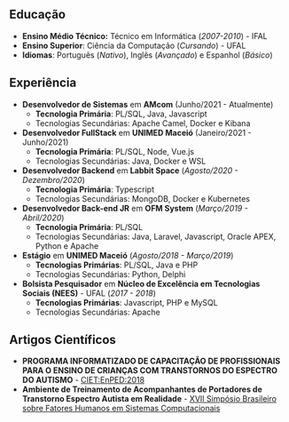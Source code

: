 ## Educação
* **Ensino Médio Técnico:** Técnico em Informática (*2007-2010*) - IFAL
* **Ensino Superior**: Ciência da Computação (*Cursando*) - UFAL
* **Idiomas**: Português (*Nativo*), Inglês (*Avançado*) e Espanhol (*Básico*)

## Experiência

* **Desenvolvedor de Sistemas** em **AMcom** (Junho/2021 - Atualmente)
    * **Tecnologia Primária**: PL/SQL, Java, Javascript
    * Tecnologias Secundárias: Apache Camel, Docker e Kibana
* **Desenvolvedor FullStack** em **UNIMED Maceió** (Janeiro/2021 - Junho/2021)
    * **Tecnologia Primária**: PL/SQL, Node, Vue.js
    * Tecnologias Secundárias: Java, Docker e WSL
* **Desenvolvedor Backend** em **Labbit Space** (*Agosto/2020 - Dezembro/2020*)
    * **Tecnologia Primária**: Typescript
    * Tecnologias Secundárias: MongoDB, Docker e Kubernetes
* **Desenvolvedor Back-end JR** em **OFM System** (*Março/2019 - Abril/2020*)
    * **Tecnologia Primária**: PL/SQL
    * Tecnologias Secundárias: Java, Laravel, Javascript, Oracle APEX, Python e Apache
* **Estágio** em **UNIMED Maceió** (*Agosto/2018 - Março/2019*)
    * **Tecnologias Primárias**: PL/SQL, Java e PHP
    * Tecnologias Secundárias: Python, Delphi
* **Bolsista Pesquisador** em **Núcleo de Excelência em Tecnologias Sociais (NEES)** - UFAL (*2017 - 2018*)
    * **Tecnologias Primárias**: Javascript, PHP e MySQL
    * Tecnologias Secundárias: Apache

## Artigos Científicos
* **PROGRAMA INFORMATIZADO DE CAPACITAÇÃO DE PROFISSIONAIS PARA O ENSINO DE CRIANÇAS COM TRANSTORNOS DO ESPECTRO DO AUTISMO** - [CIET:EnPED:2018](https://cietenped.ufscar.br/submissao/index.php/2018/article/view/503)
* **Ambiente de Treinamento de Acompanhantes de Portadores de Transtorno Espectro Autista em Realidade** - [XVII Simpósio Brasileiro sobre Fatores Humanos em Sistemas Computacionais](https://sol.sbc.org.br/index.php/ihc_estendido/article/view/4184)
